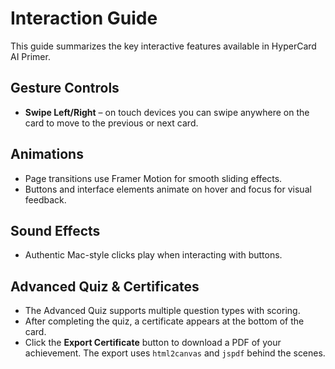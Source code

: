 # Interaction Guide

This guide summarizes the key interactive features available in HyperCard AI Primer.

## Gesture Controls
- **Swipe Left/Right** – on touch devices you can swipe anywhere on the card to move to the previous or next card.

## Animations
- Page transitions use Framer Motion for smooth sliding effects.
- Buttons and interface elements animate on hover and focus for visual feedback.

## Sound Effects
- Authentic Mac-style clicks play when interacting with buttons.

## Advanced Quiz & Certificates
- The Advanced Quiz supports multiple question types with scoring.
- After completing the quiz, a certificate appears at the bottom of the card.
 - Click the **Export Certificate** button to download a PDF of your
   achievement. The export uses `html2canvas` and `jspdf` behind the scenes.
